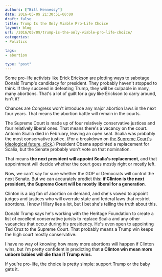 ```yaml
---
authors: ["Bill Hennessy"]
date: 2016-05-09 21:30:51+00:00
draft: false
title: Trump Is the Only Viable Pro-Life Choice
layout: blog
url: /2016/05/09/trump-is-the-only-viable-pro-life-choice/
categories:
- Politics

tags:
- abortion

type: "post"
---
```


Some pro-life activists like Erick Erickson are plotting ways to sabotage Donald Trump's candidacy for president. They probably haven't stopped to think. If they succeed in defeating Trump, they will be culpable in many, many abortions. That's a lot of guilt for a guy like Erickson to carry around, isn't it?

Chances are Congress won't introduce any major abortion laws in the next four years. That means the abortion battle will remain in the courts.

The Supreme Court is made up of four relatively conservative justices and four relatively liberal ones. That means there's a vacancy on the court. Antonin Scalia died in February, leaving an open seat. Scalia was probably the most conservative justice. (For a breakdown on [the Supreme Court's ideological future, click](https://hennessysview.com/2016/04/02/strategist-looks-supreme-court-nomination/).) President Obama appointed a replacement for Scalia, but the Senate probably won't vote on that nomination.

That means **the next president will appoint Scalia's replacement**, and that appointment will decide whether the court goes mostly right or mostly left.

Now, we can't say for sure whether the GOP or Democrats will control the next Senate. But we can accurately predict this: **if Clinton is the next president, the Supreme Court will be mostly liberal for a generation**.

Clinton is a big fan of abortion on demand, and she's vowed to appoint judges and justices who will overrule state and federal laws that restrict abortions. I know Hillary lies a lot, but I bet she's telling the truth about this.

Donald Trump says he's working with the Heritage Foundation to create a list of excellent conservative jurists to replace Scalia and any other vacancies that occur during his presidency. He's even open to appointing Ted Cruz to the Supreme Court. That probably means a Trump win keeps the high court mostly conservative.

I have no way of knowing how many more abortions will happen if Clinton wins, but I'm pretty confident in predicting that **a Clinton win mean more unborn babies will die than if Trump wins**.

If you're pro-life, the choice is pretty simple: support Trump or the baby gets it.
